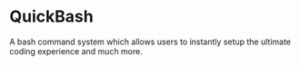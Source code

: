 # QuickBash
A bash command system which allows users to instantly setup the ultimate coding experience and much more.
